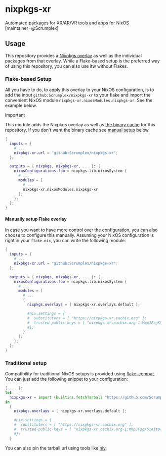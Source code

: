 <!--
SPDX-FileCopyrightText: 2024 Sefa Eyeoglu <contact@scrumplex.net>

SPDX-License-Identifier: CC0-1.0
-->

# nixpkgs-xr

Automated packages for XR/AR/VR tools and apps for NixOS [maintainer=@Scrumplex]

## Usage

This repository provides a [Nixpkgs overlay](https://ryantm.github.io/nixpkgs/using/overlays/)
as well as the individual packages from that overlay.
While a Flake-based setup is the preferred way of using this repository,
you can also use itw without Flakes.

### Flake-based Setup

All you have to do, to apply this overlay to your NixOS configuration,
is to add the input `github:Scrumplex/nixpkgs-xr` to your flake
and import the convenient NixOS module `nixpkgs-xr.nixosModules.nixpkgs-xr`.
See the example below.

> [!IMPORTANT]  
> This module adds the Nixpkgs overlay as well as [the binary cache][binary-cache] for this repository.
> If you don't want the binary cache see [manual setup](#manually-setup-flake-overlay) below.

```nix
{
  inputs = {
    # ...
    nixpkgs-xr.url = "github:Scrumplex/nixpkgs-xr";
  };

  outputs = { nixpkgs, nixpkgs-xr, ... }: {
    nixosConfigurations.foo = nixpkgs.lib.nixosSystem {
      # ...
      modules = [
        # ...
        nixpkgs-xr.nixosModules.nixpkgs-xr
      ];
    };
  };
}
```

#### Manually setup Flake overlay

In case you want to have more control over the configuration, you can also choose to configure this manually.
Assuming your NixOS configuration is right in your `flake.nix`, you can write the following module:

```nix
{
  inputs = {
    # ...
    nixpkgs-xr.url = "github:Scrumplex/nixpkgs-xr";
  };

  outputs = { nixpkgs, nixpkgs-xr, ... }: {
    nixosConfigurations.foo = nixpkgs.lib.nixosSystem {
      # ...
      modules = [
        # ...
        {
          nixpkgs.overlays = [ nixpkgs-xr.overlays.default ];

          #nix.settings = {
          #  substituters = [ "https://nixpkgs-xr.cachix.org" ];
          #  trusted-public-keys = [ "nixpkgs-xr.cachix.org-1:MmpJFzgK51AitU+tunf3aDOSDb9dKXuRyqR+EF6Z5ws=" ];
          #};
        }
      ];
    };
  };
}
```

### Traditional setup

Compatibility for traditional NixOS setups is provided using [flake-compat][flake-compat].
You can just add the following snippet to your configuration:

```nix
{ ... }:
let
  nixpkgs-xr = import (builtins.fetchTarball "https://github.com/Scrumplex/nixpkgs-xr/archive/main.tar.gz");
in
  {
    nixpkgs.overlays = [ nixpkgs-xr.overlays.default ];

    #nix.settings = {
    #  substituters = [ "https://nixpkgs-xr.cachix.org" ];
    #  trusted-public-keys = [ "nixpkgs-xr.cachix.org-1:MmpJFzgK51AitU+tunf3aDOSDb9dKXuRyqR+EF6Z5ws=" ];
    #};
  }
```

You can also pin the tarball url using tools like [niv][niv].

[binary-cache]: https://app.cachix.org/cache/nixpkgs-xr
[flake-compat]: https://github.com/edolstra/flake-compat
[niv]: https://github.com/nmattia/niv
